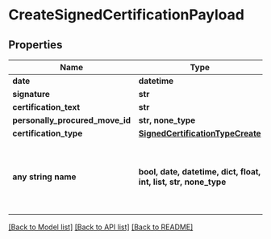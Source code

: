 # CreateSignedCertificationPayload


## Properties
Name | Type | Description | Notes
------------ | ------------- | ------------- | -------------
**date** | **datetime** |  | 
**signature** | **str** |  | 
**certification_text** | **str** |  | 
**personally_procured_move_id** | **str, none_type** |  | [optional] 
**certification_type** | [**SignedCertificationTypeCreate**](SignedCertificationTypeCreate.md) |  | [optional] 
**any string name** | **bool, date, datetime, dict, float, int, list, str, none_type** | any string name can be used but the value must be the correct type | [optional]

[[Back to Model list]](../README.md#documentation-for-models) [[Back to API list]](../README.md#documentation-for-api-endpoints) [[Back to README]](../README.md)


